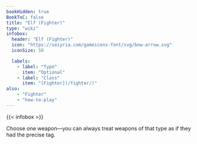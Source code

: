 ```yaml
---
bookHidden: true
BookToC: false
title: "Elf (Fighter)"
type: "wiki"
infobox:
  header: "Elf (Fighter)"
  icon: "https://seiyria.com/gameicons-font/svg/bow-arrow.svg"
  iconSize: 50

  labels:
    - label: "Type"
      item: "Optional"
    - label: "Class"
      item: "[Fighter](/fighter/)"
also:
    - "Fighter"
    - "how-to-play"
---
```


{{< infobox >}}

Choose one weapon—you can always treat weapons of that type as if they had the precise tag.